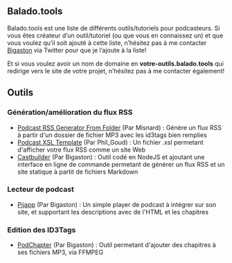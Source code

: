 ## Balado.tools
Balado.tools est une liste de différents outils/tutoriels pour podcasteurs. Si vous êtes créateur d’un outil/tutoriel (ou que vous en connaissez un) et que vous voulez qu’il soit ajouté à cette liste, n’hésitez pas à me contacter [Bigaston](https://twitter.com/Bigaston) via Twitter pour que je l’ajoute à la liste!

Et si vous voulez avoir un nom de domaine en **votre-outils.balado.tools** qui redirige vers le site de votre projet, n’hésitez pas à me contacter également!

## Outils
### Génération/amélioration du flux RSS
- [Podcast RSS Generator From Folder](https://github.com/misnard/Podcast-rss-generator-from-folder) (Par Misnard) : Génère un flux RSS à partir d'un dossier de fichier MP3 avec les id3tags bien remplies
- [Podcast XSL Template](https://github.com/PhilGoud/podcast-XSL-template) (Par Phil_Goud) : Un fichier .xsl permetant d'afficher votre flux RSS comme un site Web
- [Castbuilder](https://castbuilder.balado.tools) (Par Bigaston) : Outil codé en NodeJS et ajoutant une interface en ligne de commande permetant de générer un flux RSS et un site statique à partit de fichiers Markdown

### Lecteur de podcast
- [Pijapp](https://pijapp.balado.tools) (Par Bigaston) : Un simple player de podcast à intégrer sur son site, et supportant les descriptions avec de l'HTML et les chapitres

### Edition des ID3Tags
- [PodChapter](https://github.com/Bigaston/PodChapter) (Par Bigaston) : Outil permetant d'ajouter des chapitres à ses fichiers MP3, via FFMPEG
